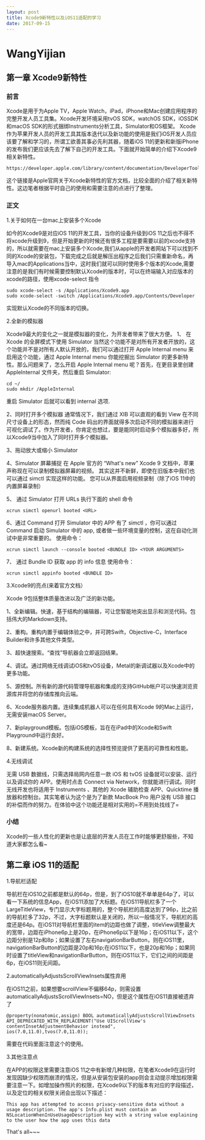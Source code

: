 ```yaml
---
layout: post
title: Xcode9新特性以及iOS11适配的学习
date: 2017-09-15
---
```


# WangYijian

## 第一章 Xcode9新特性
### 前言
   Xcode是用于为Apple TV，Apple Watch，iPad，iPhone和Mac创建应用程序的完整开发人员工具集。Xcode开发环境采用tvOS SDK，watchOS SDK，iOSSDK和macOS SDK的形式捆绑Instruments分析工具，Simulator和OS框架。
 Xcode作为苹果开发人员的开发工具其版本迭代以及新功能的使用是我们iOS开发人员应该要了解和学习的，所谓工欲善其事必先利其器，随着iOS 11的更新和新版iPhone的发布我们更应该先去了解下自己的开发工具。下面就开始简单的介绍下Xcode9相关新特性。

```
https://developer.apple.com/library/content/documentation/DeveloperTools/Conceptual/WhatsNewXcode/xcode_9/xcode_9.html
```
这个链接是Apple官网关于Xcode新特性的官方文档，比较全面的介绍了相关新特性。这边笔者根据平时自己的使用和需要注意的点进行了整理。
### 正文
1.关于如何在一台mac上安装多个Xcode

如今的Xcode9是对应iOS 11的开发工具，当你的设备升级到iOS 11之后也不得不将xcode升级到9，但是开始更新的时候还有很多工程是要需要以前的xcode支持的，所以就需要在mac上安装多个Xcode,我们从apple的开发者网站下可以找到不同的Xcode的安装包，下载完成之后就是解压出程序之后我们只需重新命名，再导入mac的Applications当中，这时我们就可以同时使用多个版本的Xcode,需要注意的是我们有时候需要控制默认Xcode的版本时，可以在终端输入对应版本的xcode的路径，使用xcode-select 指令

```
sudo xcode-select -s /Applications/Xcode9.app
sudo xcode-select -switch /Applications/Xcode9.app/Contents/Developer
```
实现默认Xcode的不同版本的切换。

2.全新的模拟器

Xcode9最大的变化之一就是模拟器的变化，为开发者带来了很大方便。
1、 在 Xcode 的全屏模式下使用 Simulator
当然这个功能不是对所有开发者开放的，这个功能并不是对所有人默认开放的，我们可以通过打开 Apple Internal menu 来启用这个功能，通过 Apple Internal menu 你能挖掘出 Simulator 的更多新特性。那么问题来了，怎么开启 Apple Internal menu 呢？首先，在更目录里创建 AppleInternal 文件夹，然后重启 Simulator:

```
cd ~/
sudo mkdir /AppleInternal
```
重启 Simulator 后就可以看到 internal 选项.

2、同时打开多个模拟器
通常情况下，我们通过 XIB 可以直观的看到 View 在不同尺寸设备上的形态，然而纯 Code 码出的界面就得多次启动不同的模拟器来进行可视化调试了。作为开发者，你肯定也想过，要是能同时启动多个模拟器多好，所以Xcode9当中加入了同时打开多个模拟器。

3、拖动放大或缩小 Simulator


4、Simulator 屏幕捕捉
在 Apple 官方的 “What's new” Xcode 9 文档中，苹果声称现在可以录制模拟器屏幕的视频。 其实这并不新鲜，即使在旧版本中我们也可以通过 simctl 实现这样的功能。 您可以从界面启用视频录制（除了iOS 11中的内置屏幕录制）

5、 通过 Simulator 打开 URLs
执行下面的 shell 命令

```
xcrun simctl openurl booted <URL>
```

6、通过 Command 打开 Simulator 中的 APP
有了 simctl ，你可以通过 Command 启动 Simulator 中的 app, 或者做一些环境变量的控制，这在自动化测试中是非常重要的。
使用命令：

```
xcrun simctl launch --console booted <BUNDLE ID> <YOUR ARGUMENTS>
```

7、 通过 Bundle ID 获取 app 的 info 信息
使用命令：

```
xcrun simctl appinfo booted <BUNDLE ID>
```

3.Xcode9的亮点(来着官方文档）

Xcode 9包括整体质量改进以及广泛的新功能。

1、全新编辑。快速，基于结构的编辑器，可让您智能地突出显示和浏览代码。包括伟大的Markdown支持。

2、重构。重构内置于编辑体验之中，并可跨Swift，Objective-C，Interface Builder和许多其他文件类型。

3、超快速搜索。“查找”导航器会立即返回结果。

4、调试。通过网络无线调试iOS和tvOS设备，Metal的新调试器以及Xcode中的更多功能。

5、源控制。所有新的源代码管理导航器和集成的支持GitHub帐户可以快速浏览资源库并将您的存储库推向云端。

6、Xcode服务器内置。连续集成机器人可以在任何具有Xcode 9的Mac上运行，无需安装macOS Server。

7、新playground模板。包括iOS模板，旨在在iPad中的Xcode和Swift Playground中运行良好。

8、新建系统。Xcode新的构建系统的选择性预览提供了更高的可靠性和性能。

4.无线调试

无需 USB 数据线，只需选择局网内任意一款 iOS 和 tvOS 设备就可以安装、运行以及调试你的 APP。使用时点击 Connect via Network，你就能进行调试。同时无线开发也将适用于 Instruments 、其他的 Xcode 辅助检查 APP、Quicktime 播放器和控制台。其实笔者认为这个是为了新款 MacBook Pro 用户没有 USB 接口的补偿而作的努力。在体验中这个功能还是相对实用的=不用到处找线了=

### 小结
Xcode的一些人性化的更新也是让底层的开发人员在工作时能够更舒服些，不知道大家都怎么看~

## 第二章 iOS 11的适配
1.导航栏适配

导航栏在iOS10之前都是默认的64p，但是，到了iOS10就不单单是64p了，可以看一下系统的信息App，在iOS11添加了大标题。在iOS11导航栏多了一个LargeTitleView，专门显示大字标题用的，整个导航栏的高度达到了96p，比之前的导航栏多了32p，不过，大字标题默认是关闭的，所以一般情况下，导航栏的高度还是64p。在iOS11对导航栏里面的item的边距也做了调整，titleView调整最大的宽带，边距在iPhone6p上是20p，在iPhone6p以下是16p；在iOS11以下，这个边距分别是12p和8p；如果设置了左右navigationBarButton，则在iOS11里，navigationBarButton的边距是20p和16p;在iOS11以下，也是20p和16p；如果同时设置了titleView和navigationBarButton，则在iOS11以下，它们之间的间距是6p，在iOS11则无间距。

2.automaticallyAdjustsScrollViewInsets属性弃用

在iOS11之前，如果想要scrollView不偏移64p，则需设置automaticallyAdjustsScrollViewInsets=NO，但是这个属性在iOS11直接被遗弃了

```
@property(nonatomic,assign) BOOL automaticallyAdjustsScrollViewInsets
API_DEPRECATED_WITH_REPLACEMENT("Use UIScrollView's contentInsetAdjustmentBehavior instead", ios(7.0,11.0),tvos(7.0,11.0));
```

需要在代码里面注意这个的使用。

3.其他注意点

在APP的权限这里需要注意iOS 11之中有新增几种权限，在笔者Xcode9在运行时发现因缺少权限而崩溃的情况，但是从安装包安装的app则会主动提示增加权限需要注意一下。如增加操作照片的权限，在Xcode9以下的版本有对应的字段描述，以及定位的相关权限关闭会出现以下描述：

```
This app has attempted to access privacy-sensitive data without a usage description. The app's Info.plist must contain an NSLocationWhenInUseUsageDescription key with a string value explaining to the user how the app uses this data
```

That's all~~~




